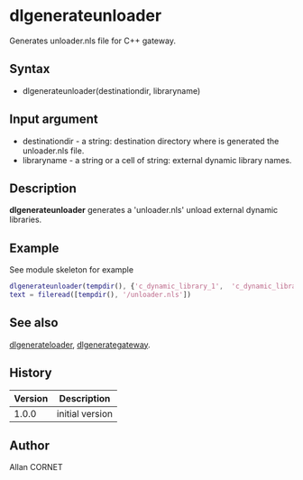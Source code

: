 

# dlgenerateunloader

Generates unloader.nls file for C++ gateway.

## Syntax

- dlgenerateunloader(destinationdir, libraryname)

## Input argument

 - destinationdir - a string: destination directory where is generated the unloader.nls file.
 - libraryname - a string or a cell of string: external dynamic library names.

## Description


  <p><b>dlgenerateunloader</b> generates a 'unloader.nls' unload external dynamic libraries.</p>


## Example

See module skeleton for example
```matlab
dlgenerateunloader(tempdir(), {'c_dynamic_library_1',  'c_dynamic_library_2'});
text = fileread([tempdir(), '/unloader.nls'])
```

## See also

[dlgenerateloader](dlgenerateloader.md), [dlgenerategateway](dlgenerategateway.md).
## History

|Version|Description|
|------|------|
|1.0.0|initial version|


## Author

Allan CORNET



